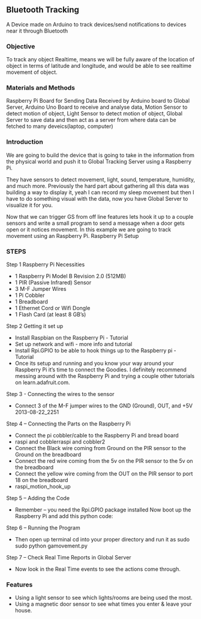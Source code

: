 ## Bluetooth Tracking ##
A Device made on Arduino to track devices/send notifications to devices near it through Bluetooth

### Objective ###
To track any object Realtime, means we will be fully aware of the location of object in terms of latitude and longitude, and would be able to see realtime movement of object.

### Materials and Methods ###
Raspberry Pi Board for Sending Data Received by Arduino board to Global Server, Arduino Uno Board to receive and analyse data, Motion Sensor to detect motion of object, Light Sensor to detect motion of object, Global Server to save data and then act as a server from where data can be fetched to many deveics(laptop, computer)

### Introduction ###
We are going to build the device that is going to take in the information from the physical world and push it to Global Tracking Server using a Raspberry Pi.

They have sensors to detect movement, light, sound, temperature, humidity, and much more. Previously the hard part about gathering all this data was building a way to display it, yeah I can record my sleep movement but then I have to do something visual with the data, now you have Global Server to visualize it for you.

Now that we can trigger GS from off line features lets hook it up to a couple sensors and write a small program to send a message when a door gets open or it notices movement.
In this example we are going to track movement using an Raspberry Pi.
Raspberry Pi Setup

### STEPS ###
Step 1 Raspberry Pi Necessities
- 1 Raspberry Pi Model B Revision 2.0 (512MB)
- 1 PIR (Passive Infrared) Sensor
- 3 M-F Jumper Wires
- 1 Pi Cobbler
- 1 Breadboard
- 1 Ethernet Cord or Wifi Dongle
- 1 Flash Card (at least 8 GB’s)

Step 2 Getting it set up
- Install Raspbian on the Raspberry Pi - Tutorial
- Set up network and wifi - more info and tutorial
- Install Rpi.GPIO to be able to hook things up to the Raspberry pi - Tutorial
- Once its setup and running and you know your way around your Raspberry Pi it’s time to connect the Goodies. I definitely recommend messing around with the Raspberry Pi and trying a couple other tutorials on learn.adafruit.com.

Step 3 - Connecting the wires to the sensor
- Connect 3 of the M-F jumper wires to the GND (Ground), OUT, and +5V 2013-08-22_2251

Step 4 – Connecting the Parts on the Raspberry Pi
- Connect the pi cobbler/cable to the Raspberry Pi and bread board
- raspi and cobblerraspi and cobbler2
- Connect the Black wire coming from Ground on the PIR sensor to the Ground on the breadboard
- Connect the red wire coming from the 5v on the PIR sensor to the 5v on the breadboard
- Connect the yellow wire coming from the OUT on the PIR sensor to port 18 on the breadboard
- raspi_motion_hook_up

Step 5 – Adding the Code
- Remember – you need the Rpi.GPIO package installed Now boot up the Raspberry Pi and add this python code:

Step 6 – Running the Program
- Then open up terminal cd into your proper directory and run it as sudo
	sudo python gamovement.py

Step 7 – Check Real Time Reports in Global Server
- Now look in the Real Time events to see the actions come through.

### Features ###
- Using a light sensor to see which lights/rooms are being used the most.
- Using a magnetic door sensor to see what times you enter & leave your house.
